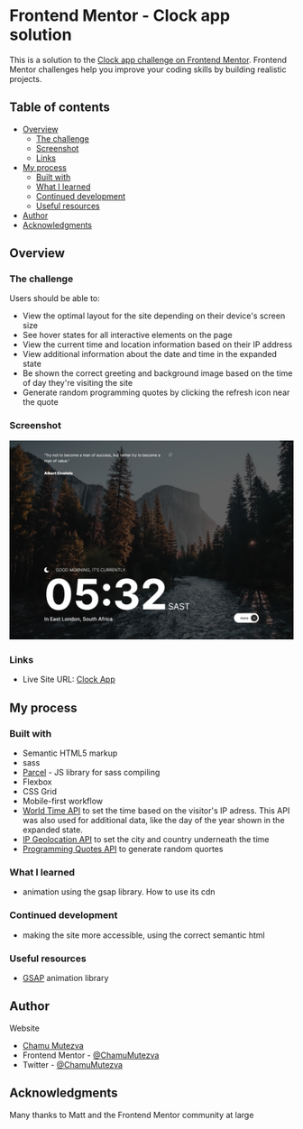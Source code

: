 # Frontend Mentor - Clock app solution

This is a solution to the [Clock app challenge on Frontend Mentor](https://www.frontendmentor.io/challenges/clock-app-LMFaxFwrM). Frontend Mentor challenges help you improve your coding skills by building realistic projects.

## Table of contents

- [Overview](#overview)
  - [The challenge](#the-challenge)
  - [Screenshot](#screenshot)
  - [Links](#links)
- [My process](#my-process)
  - [Built with](#built-with)
  - [What I learned](#what-i-learned)
  - [Continued development](#continued-development)
  - [Useful resources](#useful-resources)
- [Author](#author)
- [Acknowledgments](#acknowledgments)

## Overview

### The challenge

Users should be able to:

- View the optimal layout for the site depending on their device's screen size
- See hover states for all interactive elements on the page
- View the current time and location information based on their IP address
- View additional information about the date and time in the expanded state
- Be shown the correct greeting and background image based on the time of day they're visiting the site
- Generate random programming quotes by clicking the refresh icon near the quote

### Screenshot

![desktop preview](./assets/desktopFinal.png)

### Links

- Live Site URL: [Clock App](https://chamumutezva.github.io/clock-app/)

## My process

### Built with

- Semantic HTML5 markup
- sass
- [Parcel](https://parceljs.org/) - JS library for sass compiling
- Flexbox
- CSS Grid
- Mobile-first workflow
- [World Time API](http://worldtimeapi.org/) to set the time based on the visitor's IP adress. This API was     also  used for additional data, like the day of the year shown in the expanded state.
- [IP Geolocation API](https://freegeoip.app/) to set the city and country underneath the time
- [Programming Quotes API](https://api.quotable.io/random) to generate random quortes

### What I learned

- animation using the gsap library. How to use its cdn

### Continued development

- making the site more accessible, using the correct semantic html

### Useful resources

- [GSAP](https://greensock.com/get-started/) animation library

## Author

Website

- [Chamu Mutezva](https://github.com/ChamuMutezva)
- Frontend Mentor - [@ChamuMutezva](https://www.frontendmentor.io/profile/ChamuMutezva)
- Twitter - [@ChamuMutezva](https://twitter.com/ChamuMutezva)

## Acknowledgments

Many thanks to Matt and the Frontend Mentor community at large

